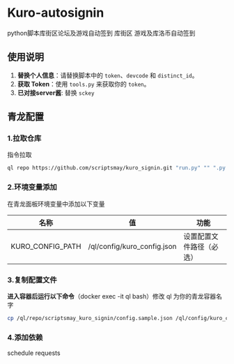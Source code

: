 # Kuro-autosignin
python脚本库街区论坛及游戏自动签到
库街区 游戏及库洛币自动签到

## 使用说明

1. **替换个人信息**：请替换脚本中的 `token`、`devcode` 和 `distinct_id`。
2. **获取 Token**：使用 `tools.py` 来获取你的 `token`。
3. **已对接server酱**: 替换 `sckey`


## 青龙配置

### 1.拉取仓库

指令拉取

```sh
ql repo https://github.com/scriptsmay/kuro_signin.git "run.py" "" ".py|requirements"
```

### 2.环境变量添加

在青龙面板环境变量中添加以下变量

| 名称                    | 值                           | 功能                    |
|-------------------------|-----------------------------|------------------------|
| KURO_CONFIG_PATH        | /ql/config/kuro_config.json | 设置配置文件路径（必选）    |


### 3.复制配置文件

**进入容器后运行以下命令**（docker exec -it ql bash）修改 ql 为你的青龙容器名字

```sh
cp /ql/repo/scriptsmay_kuro_signin/config.sample.json /ql/config/kuro_config.json
```

### 4.添加依赖

schedule
requests
